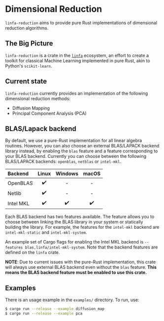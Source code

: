 # Dimensional Reduction

`linfa-reduction` aims to provide pure Rust implementations of dimensional reduction algorithms. 

## The Big Picture

`linfa-reduction` is a crate in the [`linfa`](https://crates.io/crates/linfa) ecosystem, an effort to create a toolkit for classical Machine Learning implemented in pure Rust, akin to Python's `scikit-learn`.

## Current state

`linfa-reduction` currently provides an implementation of the following dimensional reduction methods: 
- Diffusion Mapping
- Principal Component Analysis (PCA)

## BLAS/Lapack backend

By default, we use a pure-Rust implementation for all linear algebra routines. However, you can also choose an external BLAS/LAPACK backend library instead, by enabling the `blas` feature and a feature corresponding to your BLAS backend. Currently you can choose between the following BLAS/LAPACK backends: `openblas`, `netblas` or `intel-mkl`.

|Backend  | Linux | Windows | macOS |
|:--------|:-----:|:-------:|:-----:|
|OpenBLAS |✔️      |-        |-      |
|Netlib   |✔️      |-        |-      |
|Intel MKL|✔️      |✔️        |✔️      |

Each BLAS backend has two features available. The feature allows you to choose between linking the BLAS library in your system or statically building the library. For example, the features for the `intel-mkl` backend are `intel-mkl-static` and `intel-mkl-system`.

An example set of Cargo flags for enabling the Intel MKL backend is `--features blas,linfa/intel-mkl-system`. Note that the backend features are defined on the `linfa` crate.

**NOTE**: Due to current issues with the pure-Rust implementation, this crate will always use external BLAS backend even without the `blas` feature. **This means the BLAS backend feature must be enabled to use this crate.**

## Examples

There is an usage example in the `examples/` directory. To run, use:

```bash
$ cargo run --release --example diffusion_map
$ cargo run --release --example pca
```
